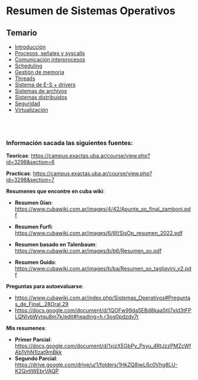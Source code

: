 <h1>Resumen de Sistemas Operativos </h1>

<h2>Temario</h2>

* [Introducción](Resumenes/00%20-%20Introducci%C3%B3n.md)
* [Procesos, señales y syscalls](Resumenes/01%20-%20Procesos%2C%20se%C3%B1ales%20y%20syscalls.md)
* [Comunicación interprocesos](Resumenes/02%20-%20Comunicaci%C3%B3n%20interprocesos.md)
* [Scheduling](Resumenes/03%20-%20Scheduling.md)
* [Gestión de memoria](Resumenes/04%20-%20Gesti%C3%B3n%20de%20memoria.md)
* [Threads](Resumenes/05%20-%20Threads.md)
* [Sistema de E-S + drivers](Resumenes/06%20-%20Sistema%20de%20E-S%20%2B%20drivers.md)
* [Sistemas de archivos](Resumenes/07%20-%20Sistemas%20de%20archivos.md)
* [Sistemas distribuidos](Resumenes/09%20-%20Sistemas%20distribuidos.md)
* [Seguridad](Resumenes/10%20-%20Seguridad.md)
* [Virtualización](Resumenes/11%20-%20Virtualizaci%C3%B3n.md)


<br><br>

<h3>Información sacada las siguientes fuentes:</h3>

**Teoricas**: https://campus.exactas.uba.ar/course/view.php?id=3298&section=6

**Practicas**: https://campus.exactas.uba.ar/course/view.php?id=3298&section=7

**Resumenes que encontre en cuba wiki**: 
* **Resumen Gian**: https://www.cubawiki.com.ar/images/4/42/Apunte_so_final_zamboni.pdf

* **Resumen Furfi**: https://www.cubawiki.com.ar/images/6/6f/SisOp_resumen_2022.pdf

* **Resumen basado en Talenbaum**: https://www.cubawiki.com.ar/images/b/b6/Resumen_so.pdf

* **Resumen Guido**: https://www.cubawiki.com.ar/images/b/ba/Resumen_so_tagliavini_v2.pdf


**Preguntas para autoevaluarse**: 
* https://www.cubawiki.com.ar/index.php/Sistemas_Operativos#Preguntas_de_Final_.28Oral.29 
* https://docs.google.com/document/d/1QOFw99da5EBd8kaa5tli7xId3tFPLQNIvbWytqu8m7k/edit#heading=h.r3og0pdzdv7r


**Mis resumenes**:
* **Primer Parcial**: https://docs.google.com/document/d/1xjzXEGbPy_Psyu_4RtJzzPMZcWfAb1VhN1lzat9mBkk
* **Segundo Parcial**: https://drive.google.com/drive/u/1/folders/1HkZQ8iwL6c0Vhg8LU-K2QvtlWEbrVAQP